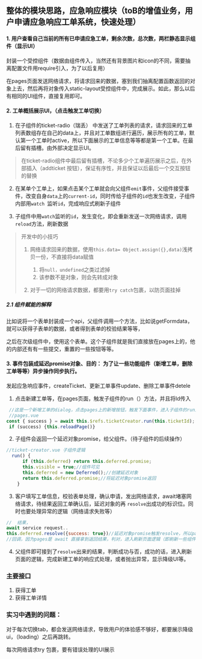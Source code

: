 ## 整体的模块思路，应急响应模块（toB的增值业务，用户申请应急响应工单系统，快速处理）



#### 1. 用户查看自己当前的所有已申请应急工单，剩余次数，总次数，两栏静态显示组件（显示UI）

封装一个受控组件（数据由组件传入，当然还有背景图片和icon的不同，需要抽离配置文件用require引入，为了以后复用）

在pages页面发送网络请求，将请求回来的数据，塞到我们抽离配置函数返回的对象上去，然后再将对象传入static-layout受控组件中，完成展示。如此，那么以后有相同的UI组件，直接复用即可。



#### 2. 工单概括展示UI，（点击触发工单切换）

1. 在子组件的ticket-radio（瑞丢） 中发送了工单列表的请求，请求回来的工单列表数组存在自己的data上，并且对工单数组进行遍历，展示所有的工单，默认第一个工单时active，所以下面展示的工单信息等等都是第一个工单。在最后留有插槽。由外部决定显示UI。

> 在ticket-radio组件中最后留有插槽，不论多少个工单遍历展示之后，在外部插入（addticket 按钮），保证有序性，并且保证以后最后一个交互按钮的替换

2. 在某单个工单上，如果点击某个工单就会向父组件`emit`事件，父组件接受事件，改变自身`data`上的`current-id`，同时传给子组件的`id`也发生改变，子组件内部用`watch `监听`id`，完成响应式刷新子组件

3. 子组件中用`watch`监听的`id`，发生变化，即会重新发送一次网络请求，调用`reload`方法，刷新数据

> 开发中的小技巧
>
> 1. 网络请求回来的数据，使用`this.data= Object.assign({},data)`浅拷贝一份，不直接将data赋值
>    1. 将`null，undefined`之类过滤掉 
>    2. 该参数不是对象，则会先转成对象
>
> 2. 对于一切的网络请求数据，都要用`try catch`包裹，以防页面挂掉

##### 2.1 组件赋能的解释

比如说将一个表单封装成一个api，父组件调用一个方法，比如说getFormdata，就可以获得子表单的数据，或者得到表单的校验结果等等，

之后在次级组件中，使用这个表单。这个子组件就是我们直接放在pages上的，他的内部还有有一些提交，重置的一些按钮等等。



#### 3. 事件包装成延迟promise对象、目的： 为了让一些功能组件（新增工单，删除工单等等）异步操作同步执行。

发起应急响应事件，createTicket、更新工单事件update、删除工单事件detele

1. 点击新建工单等，在pages页面，触发子组件的run（）方法，并且将Id传入

```js
 //这是一个新增工单的dialog，点击pages上的新增按钮，触发下面事件，进入子组件的run逻辑中 
 //pages.vue
const { success } = await this.$refs.ticketCreator.run(this.ticketId);
 if (success) {this.reloadPage()}
```

2. 子组件会返回一个延迟对象promise，给父组件。（待子组件的后续操作）

```js
//ticket-creator.vue 子组件逻辑
  run() {
      if (this.deferred) return this.deferred.promise;
      this.visible = true;//组件可见
      this.deferred = new Deferred();//创建延迟对象
      return this.deferred.promise;//将延迟对象promise返回
    }
```

3.  客户填写工单信息，校验表单处理，确认申请，发出网络请求，await堵塞网络请求，待结果返回工单确认后，延迟对象的再 `resolve`出成功的标识位。同时也要处理异常的逻辑（网络请求失败等）

```js
//  结果，
await service request..
this.deferred.resolve({success: true})//延迟对象promise触发resolve，所以pages的异步逻辑返回进入then
//回调，因为pages是 await 直接拿到返回结果，判对，进入刷新页面逻辑（即刷新一些组件）
```

4. 父组件即可接到了`resolve`出来的结果，判断成功与否，成功的话，进入刷新页面的逻辑，完成新建工单的响应式处理，或者抛出异常，显示降级UI等。

### 主要接口

1. 获得工单
2. 获得工单详情



### 实习中遇到的问题：

对于每次切换tab，都会发送网络请求，导致用户的体验感不够好，都要展示降级ui，（loading）之后再跳转。

每次网络请求try 包裹，要有错误处理的UI展示

